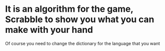 # It is an algorithm for the game, Scrabble to show you what you can make with your hand
Of course you need to change the dictionary for the language that you want
